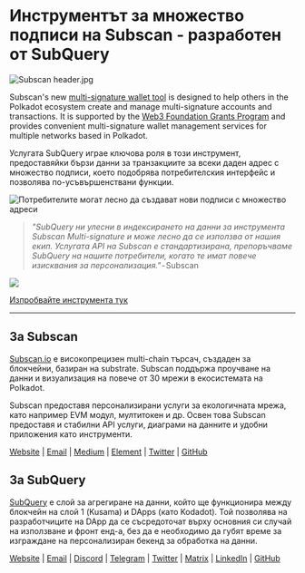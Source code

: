 # Инструментът за множество подписи на Subscan - разработен от SubQuery

![Subscan header.jpg](https://cdn-images-1.medium.com/max/1600/1*Xs3mJrvClJq3qBzWU48fjg.jpeg)

Subscan's new [multi-signature wallet tool](https://medium.com/r/?url=https%3A%2F%2Fmultisig.subscan.io%2F) is designed to help others in the Polkadot ecosystem create and manage multi-signature accounts and transactions. It is supported by the [Web3 Foundation Grants Program](https://github.com/w3f/Grants-Program/blob/master/applications/multisignature_management_tool.md) and provides convenient multi-signature wallet management services for multiple networks based in Polkadot.

Услугата SubQuery играе ключова роля в този инструмент, предоставяйки бързи данни за транзакциите за всеки даден адрес с множество подписи, което подобрява потребителския интерфейс и позволява по-усъвършенствани функции.

![Потребителите могат лесно да създават нови подписи с множество адреси](https://cdn-images-1.medium.com/max/1600/1*e4AALzw8xzERhzBJgPUktQ.png)

> *"SubQuery ни улесни в индексирането на данни за инструмента Subscan Multi-signature и може лесно да се използва от нашия екип. Услугата API на Subscan е стандартизирана, препоръчваме SubQuery на нашите потребители, когато те имат повече изисквания за персонализация."* - Subscan

![](https://cdn-images-1.medium.com/max/1600/1*Hy-1IxJ3ZNQX7qC38H19Bg.png)

[Изпробвайте инструмента тук](https://medium.com/r/?url=https%3A%2F%2Fmultisig.subscan.io%2F)

---

## За Subscan

[Subscan.io](https://www.subscan.io/) е високопрецизен multi-chain търсач, създаден за блокчейни, базиран на substrate. Subscan поддържа проучване на данни и визуализация на повече от 30 мрежи в екосистемата на Polkadot.

Subscan предоставя персонализирани услуги за екологичната мрежа, като например EVM модул, мултитокен и др. Освен това Subscan предоставя и стабилни API услуги, диаграми на данните и удобни приложения като инструменти.

[Website](https://www.subscan.io/) | [Email](mailto:hello@subscan.io) | [Medium](https://medium.com/subscan) | [Element](https://riot.im/app/#/room/!uaYUrKBueiKUurHliJ:matrix.org) | [Twitter](https://twitter.com/subscan_io/) | [GitHub](https://github.com/itering/subscan-essentials)

## За SubQuery

[SubQuery](https://subquery.network/) е слой за агрегиране на данни, който ще функционира между блокчейн на слой 1 (Kusama) и DApps (като Kodadot). Той позволява на разработчиците на DApp да се съсредоточат върху основния си случай на използване и фронт енд-а, без да е необходимо да губят време за изграждане на персонализиран бекенд за обработка на данни.

[Website](https://subquery.network/) | [Email](mailto:hello@subquery.network) | [Discord](https://discord.com/invite/78zg8aBSMG) | [Telegram](https://t.me/subquerynetwork) | [Twitter](https://twitter.com/subquerynetwork) | [Matrix](https://matrix.to/#/#subquery:matrix.org) | [LinkedIn](https://www.linkedin.com/company/subquery) | [GitHub](https://github.com/subquery)
